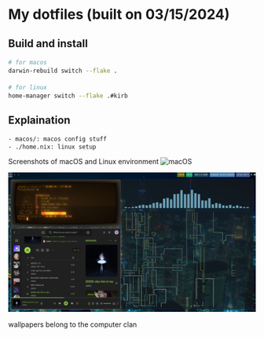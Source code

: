 # My dotfiles (built on 03/15/2024)

## Build and install
```bash
# for macos
darwin-rebuild switch --flake .

# for linux 
home-manager switch --flake .#kirb
```

## Explaination
```
- macos/: macos config stuff
- ./home.nix: linux setup
```
Screenshots of macOS and Linux environment
![macOS](screenshot.png)

![NixOS](linux_screenshot.png)

wallpapers belong to the computer clan
